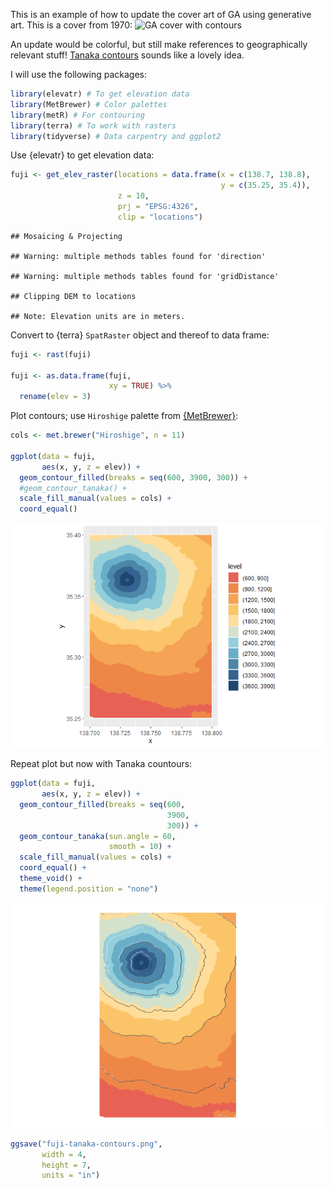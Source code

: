 
This is an example of how to update the cover art of GA using generative
art. This is a cover from 1970: ![GA cover with
contours](https://twitter.com/paezha/status/1486487267359219723/photo/1)

An update would be colorful, but still make references to geographically
relevant stuff! [Tanaka
contours](http://wiki.gis.com/wiki/index.php/Tanaka_contours) sounds
like a lovely idea.

I will use the following packages:

``` r
library(elevatr) # To get elevation data
library(MetBrewer) # Color palettes
library(metR) # For contouring 
library(terra) # To work with rasters
library(tidyverse) # Data carpentry and ggplot2
```

Use {elevatr} to get elevation data:

``` r
fuji <- get_elev_raster(locations = data.frame(x = c(138.7, 138.8), 
                                               y = c(35.25, 35.4)),
                        z = 10, 
                        prj = "EPSG:4326",
                        clip = "locations")
```

    ## Mosaicing & Projecting

    ## Warning: multiple methods tables found for 'direction'

    ## Warning: multiple methods tables found for 'gridDistance'

    ## Clipping DEM to locations

    ## Note: Elevation units are in meters.

Convert to {terra} `SpatRaster` object and thereof to data frame:

``` r
fuji <- rast(fuji)

fuji <- as.data.frame(fuji, 
                      xy = TRUE) %>%
  rename(elev = 3)
```

Plot contours; use `Hiroshige` palette from
[{MetBrewer}](https://github.com/BlakeRMills/MetBrewer):

``` r
cols <- met.brewer("Hiroshige", n = 11)

ggplot(data = fuji,
       aes(x, y, z = elev)) +
  geom_contour_filled(breaks = seq(600, 3900, 300)) +
  #geom_contour_tanaka() + 
  scale_fill_manual(values = cols) +
  coord_equal()
```

![](README_files/figure-gfm/unnamed-chunk-4-1.png)<!-- -->

Repeat plot but now with Tanaka countours:

``` r
ggplot(data = fuji,
       aes(x, y, z = elev)) +
  geom_contour_filled(breaks = seq(600, 
                                   3900, 
                                   300)) +
  geom_contour_tanaka(sun.angle = 60, 
                      smooth = 10) +  
  scale_fill_manual(values = cols) +
  coord_equal() + 
  theme_void() + 
  theme(legend.position = "none")
```

![](README_files/figure-gfm/unnamed-chunk-5-1.png)<!-- -->

``` r
ggsave("fuji-tanaka-contours.png",
       width = 4,
       height = 7,
       units = "in")
```
